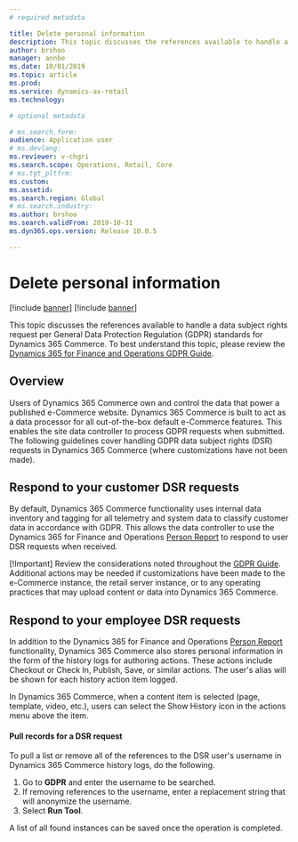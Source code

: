 ```yaml
---
# required metadata

title: Delete personal information
description: This topic discusses the references available to handle a data subject request per General Data Protection Regulation (GDPR) standards for Dynamics 365 e-Commerce.
author: brshoo
manager: annbe
ms.date: 10/01/2019
ms.topic: article
ms.prod: 
ms.service: dynamics-ax-retail
ms.technology: 

# optional metadata

# ms.search.form: 
audience: Application user
# ms.devlang: 
ms.reviewer: v-chgri
ms.search.scope: Operations, Retail, Core
# ms.tgt_pltfrm: 
ms.custom: 
ms.assetid: 
ms.search.region: Global
# ms.search.industry: 
ms.author: brshoo
ms.search.validFrom: 2019-10-31
ms.dyn365.ops.version: Release 10.0.5

---
```


# Delete personal information

[!include [banner](../includes/preview-banner.md)]
[!include [banner](../includes/banner.md)]

This topic discusses the references available to handle a data subject rights request per General Data Protection Regulation (GDPR) standards for Dynamics 365 Commerce. To best understand this topic, please review the [Dynamics 365 for Finance and Operations GDPR Guide](https://docs.microsoft.com/en-us/dynamics365/unified-operations/dev-itpro/gdpr/gdpr-guide). 

## Overview

Users of Dynamics 365 Commerce own and control the data that power a published e-Commerce website. Dynamics 365 Commerce is built to act as a data processor for all out-of-the-box default e-Commerce features. This enables the site data controller to process GDPR requests when submitted. The following guidelines cover handling GDPR data subject rights (DSR) requests in Dynamics 365 Commerce (where customizations have not been made).

## Respond to your customer DSR requests

By default, Dynamics 365 Commerce functionality uses internal data inventory and tagging for all telemetry and system data to classify customer data in accordance with GDPR. This allows the data controller to use the Dynamics 365 for Finance and Operations [Person Report](https://docs.microsoft.com/en-us/dynamics365/unified-operations/dev-itpro/gdpr/gdpr-guide#the-person-search-report) to respond to user DSR requests when received.

[!Important] Review the considerations noted throughout the [GDPR Guide](https://docs.microsoft.com/en-us/dynamics365/unified-operations/dev-itpro/gdpr/gdpr-guide). Additional actions may be needed if customizations have been made to the e-Commerce instance, the retail server instance, or to any operating practices that may upload content or data into Dynamics 365 Commerce.

## Respond to your employee DSR requests

In addition to the Dynamics 365 for Finance and Operations [Person Report](https://docs.microsoft.com/en-us/dynamics365/unified-operations/dev-itpro/gdpr/gdpr-guide#the-person-search-report) functionality, Dynamics 365 Commerce also stores personal information in the form of the history logs for authoring actions. These actions include Checkout or Check In, Publish, Save, or similar actions. The user's alias will be shown for each history action item logged.  

In Dynamics 365 Commerce, when a content item is selected (page, template, video, etc.), users can select the Show History icon in the actions menu above the item.

#### Pull records for a DSR request

To pull a list or remove all of the references to the DSR user's username in Dynamics 365 Commerce history logs, do the following. 

1. Go to **GDPR** and enter the username to be searched.
1. If removing references to the username, enter a replacement string that will anonymize the username.
1. Select **Run Tool**.

A list of all found instances can be saved once the operation is completed.

